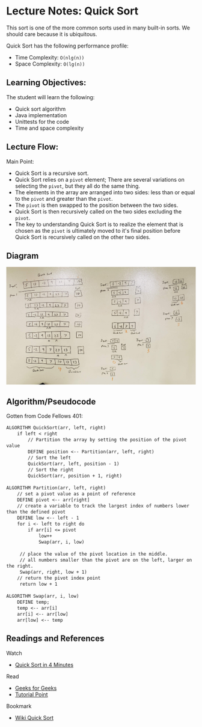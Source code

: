 # Lecture Notes: Quick Sort

This sort is one of the more common sorts used in many built-in sorts. We should care because it is ubiquitous.

Quick Sort has the following performance profile:
* Time Complexity: `O(nlg(n))`
* Space Complexity: `O(lg(n))`

## Learning Objectives:
The student will learn the following:
* Quick sort algorithm
* Java implementation
* Unittests for the code
* Time and space complexity

## Lecture Flow:
Main Point:
 * Quick Sort is a recursive sort.
 * Quick Sort relies on a `pivot` element; There are several variations on selecting the `pivot`, but they all do the same thing. 
 * The elements in the array are arranged into two sides: less than or equal to the `pivot` and greater than the `pivot`.
 * The `pivot` is then swapped to the position between the two sides.
 * Quick Sort is then recursively called on the two sides excluding the `pivot`.
 * The key to understanding Quick Sort is to realize the element that is chosen as the `pivot` is ultimately moved to it's final position before Quick Sort is recursively called on the other two sides.

## Diagram
![Visual Diagrom](QuickSort.jpg)

## Algorithm/Pseudocode
Gotten from Code Fellows 401:
```
ALGORITHM QuickSort(arr, left, right)
    if left < right
        // Partition the array by setting the position of the pivot value 
        DEFINE position <-- Partition(arr, left, right)
        // Sort the left
        QuickSort(arr, left, position - 1)
        // Sort the right
        QuickSort(arr, position + 1, right)

ALGORITHM Partition(arr, left, right)
    // set a pivot value as a point of reference
    DEFINE pivot <-- arr[right]
    // create a variable to track the largest index of numbers lower than the defined pivot
    DEFINE low <-- left - 1
    for i <- left to right do
        if arr[i] <= pivot
            low++
            Swap(arr, i, low)

     // place the value of the pivot location in the middle.
     // all numbers smaller than the pivot are on the left, larger on the right. 
     Swap(arr, right, low + 1)
    // return the pivot index point
     return low + 1

ALGORITHM Swap(arr, i, low)
    DEFINE temp;
    temp <-- arr[i]
    arr[i] <-- arr[low]
    arr[low] <-- temp
```

## Readings and References
Watch
* [Quick Sort in 4 Minutes](https://www.youtube.com/watch?v=Hoixgm4-P4M)

Read
* [Geeks for Geeks](https://www.geeksforgeeks.org/quick-sort/)
* [Tutorial Point](https://www.tutorialspoint.com/data_structures_algorithms/quick_sort_algorithm.htm)

Bookmark
* [Wiki Quick Sort](https://en.wikipedia.org/wiki/Quicksort)
